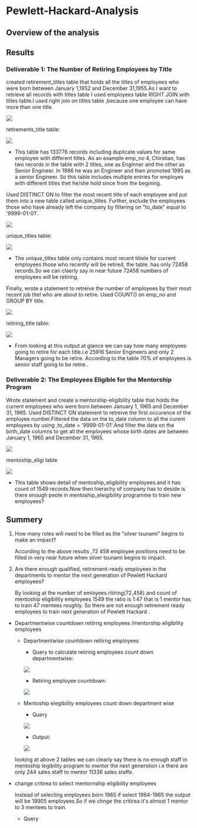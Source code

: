 # Pewlett-Hackard-Analysis
## Overview of the analysis

## Results

### Deliverable 1: The Number of Retiring Employees by Title
created retirement_titles table that holds all the titles of employees who were born between January 1,1952 and December 31,1955.As I want to retrieve all records with titles table I used employees table RIGHT JOIN with titles table.I used right join on titles table ,because one employee can have more than one title.

 ![](images/retirement_titlesQ.PNG)
     
  retirements_title table:
    
  ![](images/retirement_titles_table.PNG)
  
 -   This table has 133776 records including duplicate values for same employee with different titles. As an example emp_no 4, Chirstian, has two records in the table with 2 titles, one as Enginner and the other as Senior Engineer. In 1986 he was an Engineer and then promoted 1995 as a senior Engineer. So this table includes multiple entries for employes with different titles thet he/she hold since from the begining. 
     
     

Used DISTINCT ON to filter the most recent title of each employee and put them into a new table called unique_titles. Further, exclude the employees those who have already left the company by filtering on "to_date" equal to '9999-01-01'.

![](images/distinct%20titleQ.PNG)
 
 
unique_titles table:
 
![](images/unique_titles_table.PNG)

 - The unique_titles table only contains most recent titiele for current employees those who recently will be retired, the table. has only 72458 records.So we can claerly say in near future 72458 numbers of employees will be retiring.


Finally, wrote a statement to retreive the number of employees by their most recent job titel who are about to retire. Used COUNT() on emp_no and GROUP BY title.
 
![](images/counttitleQ.PNG)
    
   retiring_title table:
    
![](images/retirering_title%20table.PNG)

- From looking at this output at glance we can say how many employees going to retire for each title.i.e 25916 Senior Engineers and only 2 Managers going to be retire. According to the table 70% of employees is senior staff going to be retire..

### Deliverable 2: The Employees Eligible for the Mentorship Program

Wrote statement and create a mentorship-eligibility table that holds the current employees who were born between January 1, 1965 and December 31, 1965.
 Used DISTINCT ON statement to retreive the first occurence of the employee number.Filtered the data on the to_date column to all the curent employees by using ,to_date = '9999-01-01'.And filter the data on the birth_date columns to get all the employees whose birth dates are between January 1, 1965 and December 31, 1965.

![](images/mentonship_eligibilityQ.PNG)
     
mentoship_eligi table
     
![](images/mentoshi_eligi_table.PNG)

- This table shows detail of mentoship_eligibility employees.and it has count of 1549 records.Now then hierachy of company has to deside is there enough peole in mentoship_eleigibility programme to train new employees?

## Summery
1) How many roles will need to be filled as the "silver tsunami" begins to make an impact?

   According to the above results ,72 458 employee positions need to be filled in very near future when silver tsunami begins to impact.

2) Are there enough qualified, retirement-ready employees in the departments to mentor the next generation of Pewlett Hackard employees?

    By looking at the number of emloyees ritiring(72,458) and count of mentoship eligibility employees  1549 the ratio is 1:47 that is 1 mentor has to train 47 mentees roughly.
So there are not enough retirement ready employees to train next generation of Pewlett Hackard .

- Departmentwise countdown retiirng employees /mentorship eligibility employees

   - Departmentwise countdown retiirng employees
   
     - Query to calculate retiring employees count down departmentwise:

      ![](images/deptwiseretireQ.PNG)

 
     - Retiring employee countdown:
 
     ![](images/deptwiseretireT.PNG)
    
   - Mentoship elegibility employees count down department wise

     - Query
  
      ![](images/deptwisementorQ.PNG)
  
     - Output:
    
     ![](images/deptwisementorT.PNG)
    
  
  looking at above 2 tables we can clearly say there is no enough staff in mentoship legibility program to mentor the next generstion
  i.e there are only 244 sales staff to mentor 11336 sales staffe.
  

- change critirea to select mentornship eligibility employees
  
  Instead of selecting employees born 1965 if select 1964-1965 the output will be 19905 employees.So if we chnge the critirea it's almost 1 mentor to 3 mentees to train.
  
  - Query
  
   
  
 
 

   

 
